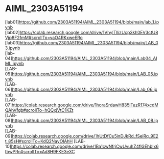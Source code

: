 # AIML_2303A51194
[lab01]https://github.com/2303A51194/AIML_2303A51194/blob/main/lab_1.ipynb
[lab02]https://colab.research.google.com/drive/1VhyITllizUcp3kh0EV3ctU8Vjp8F2fmM#scrollTo=vaO4RKxweERo
[lab03]https://github.com/2303A51194/AIML_2303A51194/blob/main/LAB_03.ipynb     
[lab-04]https://github.com/2303A51194/AIML_2303A51194/blob/main/Lab04_AIML.ipynb<br>
[LAB-05]https://github.com/2303A51194/AIML_2303A51194/blob/main/LAB_05.ipynb<br>
[LAB-06]https://github.com/2303A51194/AIML_2303A51194/blob/main/Lab_06.ipynb<br>
[LAB-07]https://colab.research.google.com/drive/1horaSrdawH835lTazR174xcdMQAhVfgb#scrollTo=hQQxjVtC1KZt  
[LAB-08]https://github.com/2303A51194/AIML_2303A51194/blob/main/LAB_08.ipynb<br>
[LAB-09]https://colab.research.google.com/drive/1hUtDfCu5inDJkRd_fSeiRq_9E2t_85sH#scrollTo=KdQ2NayOIAhH
[LAB-10]https://colab.research.google.com/drive/1Ba1cwNfrjCwUvuhZ4flGEhbIx6tbwPRn#scrollTo=Ad8H9FKE3eXC
